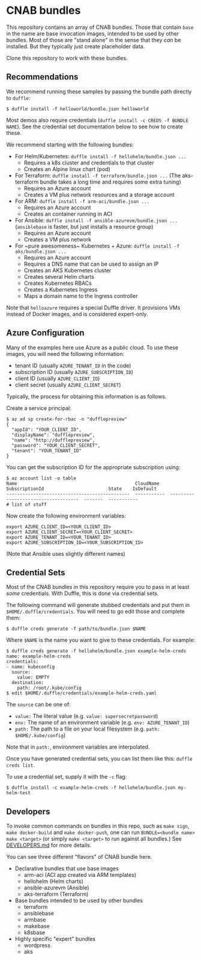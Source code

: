 # CNAB bundles

This repository contains an array of CNAB bundles. Those that contain `base` in the name
are base invocation images, intended to be used by other bundles. Most of those are
"stand alone" in the sense that they _can_ be installed. But they typically just create
placeholder data.

Clone this repository to work with these bundles.

## Recommendations

We recommend running these samples by passing the bundle path directly to `duffle`:

```console
$ duffle install -f helloworld/bundle.json helloworld
```

Most demos also require credentials (`duffle install -c CREDS -f BUNDLE NAME`). See the credential set documentation below to see how to create these.

We recommend starting with the following bundles:

- For Helm/Kubernetes: `duffle install -f hellohelm/bundle.json ...`
    - Requires a k8s cluster and credentials to that cluster
    - Creates an Alpine linux chart (pod)
- For Terraform: `duffle install -f terraform/bundle.json ...` (The aks-terraform bundle takes a long time and requires some extra tuning)
    - Requires an Azure account
    - Creates a VM plus network resources and a storage account
- For ARM: `duffle install -f arm-aci/bundle.json ...`
    - Requires an Azure account
    - Creates an container running in ACI
- For Ansible: `duffle install -f ansible-azurevm/bundle.json ...` (`ansiblebase` is faster, but just installs a resource group)
    - Requires an Azure account
    - Creates a VM plus network
- For ~pure awesomeness~ Kubernetes + Azure: `duffle install -f aks/bundle.json ...`
    - Requires an Azure account
    - Requires a DNS name that can be used to assign an IP
    - Creates an AKS Kubernetes cluster
    - Creates several Helm charts
    - Creates Kubernetes RBACs
    - Creates a Kubernetes Ingress
    - Maps a domain name to the Ingress controller

Note that `helloazure` requires a special Duffle driver. It provisions VMs instead of Docker images, and is considered expert-only.

## Azure Configuration

Many of the examples here use Azure as a public cloud. To use these images, you will need the following information:

- tenant ID (usually `AZURE_TENANT_ID` in the code)
- subscription ID (usually `AZURE_SUBSCRIPTION_ID`)
- client ID (usually `AZURE_CLIENT_ID`)
- client secret (usually `AZURE_CLIENT_SECRET`)

Typically, the process for obtaining this information is as follows.

Create a service principal:

```
$ az ad sp create-for-rbac -n "dufflepreview" 
{
  "appId": "YOUR_CLIENT_ID",
  "displayName": "dufflepreview",
  "name": "http://dufflepreview",
  "password": "YOUR_CLIENT_SECRET",
  "tenant": "YOUR_TENANT_ID"
}
```

You can get the subscription ID for the appropriate subscription using:

```console
$ az account list -o table
Name                                            CloudName    SubscriptionId                        State    IsDefault
----------------------------------------------  -----------  ------------------------------------  -------  -----------
# list of stuff
```

Now create the following environment variables:

```
export AZURE_CLIENT_ID=<YOUR_CLIENT_ID>
export AZURE_CLIENT_SECRET=<YOUR_CLIENT_SECRET>
export AZURE_TENANT_ID=<YOUR_TENANT_ID>
export AZURE_SUBSCRIPTION_ID=<YOUR_SUBSCRIPTION_ID>
```

(Note that Ansible uses slightly different names)

## Credential Sets

Most of the CNAB bundles in this repository require you to pass in at least _some_ credentials. With Duffle, this is done via credential sets.

The following command will generate stubbed credentials and put them in `$HOME/.duffle/credentials`. You will need to go edit those and complete them:

```console
$ duffle creds generate -f path/to/bundle.json $NAME
```

Where `$NAME` is the name you want to give to these credentials. For example:

```console
$ duffle creds generate -f hellohelm/bundle.json example-helm-creds
name: example-helm-creds
credentials:
- name: kubeconfig
  source:
    value: EMPTY
  destination:
    path: /root/.kube/config
$ edit $HOME/.duffle/credentials/example-helm-creds.yaml
```

The `source` can be one of:

- `value:` The literal value (e.g. `value: supersecretpassword`)
- `env:` The name of an environment variable (e.g. `env: AZURE_TENANT_ID`)
- `path:` The path to a file on your local filesystem (e.g. `path: $HOME/.kube/config`)

Note that in `path:`, environment variables are interpolated.

Once you have generated credential sets, you can list them like this: `duffle creds list`.

To use a credential set, supply it with the `-c` flag: 

```console
$ duffle install -c example-helm-creds -f hellohelm/bundle.json my-helm-test
```

## Developers

To invoke common commands on bundles in this repo, such as `make sign`, `make docker-build` and `make docker-push`, one can run `BUNDLE=<bundle name> make <target>` (or simply `make <target>` to run against all bundles.)  See [DEVELOPERS.md](DEVELOPERS.md) for more details.

You can see three different "flavors" of CNAB bundle here.

- Declarative bundles that use base images
    - arm-aci (ACI app created via ARM templates)
    - hellohelm (Helm charts)
    - ansible-azurevm (Ansible)
    - aks-terraform (Terraform)
- Base bundles intended to be used by other bundles
    - terraform
    - ansiblebase
    - armbase
    - makebase
    - k8sbase
- Highly specific "expert" bundles
    - wordpress
    - aks

